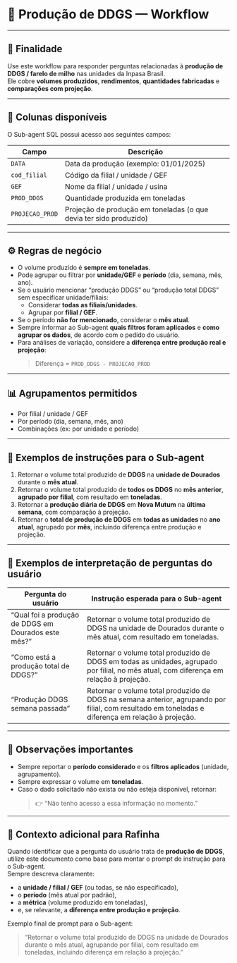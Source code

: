 # 📘 Produção de DDGS — Workflow

---

## 🧭 Finalidade
Use este workflow para responder perguntas relacionadas à **produção de DDGS / farelo de milho** nas unidades da Inpasa Brasil.  
Ele cobre **volumes produzidos**, **rendimentos**, **quantidades fabricadas** e **comparações com projeção**.

---

## 🧱 Colunas disponíveis
O Sub-agent SQL possui acesso aos seguintes campos:

| Campo | Descrição |
|--------|------------|
| `DATA` | Data da produção (exemplo: 01/01/2025) |
| `cod_filial` | Código da filial / unidade / GEF |
| `GEF` | Nome da filial / unidade / usina |
| `PROD_DDGS` | Quantidade produzida em toneladas |
| `PROJECAO_PROD` | Projeção de produção em toneladas (o que devia ter sido produzido) |

---

## ⚙️ Regras de negócio
- O volume produzido é **sempre em toneladas**.  
- Pode agrupar ou filtrar por **unidade/GEF** e **período** (dia, semana, mês, ano).  
- Se o usuário mencionar “produção DDGS” ou “produção total DDGS” sem especificar unidade/filiais:
  - Considerar **todas as filiais/unidades**.  
  - Agrupar por **filial / GEF**.  
- Se o período **não for mencionado**, considerar o **mês atual**.  
- Sempre informar ao Sub-agent **quais filtros foram aplicados** e **como agrupar os dados**, de acordo com o pedido do usuário.  
- Para análises de variação, considere a **diferença entre produção real e projeção**:  
  > Diferença = `PROD_DDGS - PROJECAO_PROD`

---

## 📊 Agrupamentos permitidos
- Por filial / unidade / GEF  
- Por período (dia, semana, mês, ano)  
- Combinações (ex: por unidade e período)

---

## 🧩 Exemplos de instruções para o Sub-agent

1. Retornar o volume total produzido de **DDGS** na **unidade de Dourados** durante o **mês atual**.  
2. Retornar o volume total produzido de **todos os DDGS** no **mês anterior**, **agrupado por filial**, com resultado em **toneladas**.  
3. Retornar a **produção diária de DDGS** em **Nova Mutum** na **última semana**, com comparação à projeção.  
4. Retornar o **total de produção de DDGS** em **todas as unidades** no **ano atual**, agrupado por **mês**, incluindo diferença entre produção e projeção.

---

## 🧮 Exemplos de interpretação de perguntas do usuário

| Pergunta do usuário | Instrução esperada para o Sub-agent |
|----------------------|-------------------------------------|
| “Qual foi a produção de DDGS em Dourados este mês?” | Retornar o volume total produzido de DDGS na unidade de Dourados durante o mês atual, com resultado em toneladas. |
| “Como está a produção total de DDGS?” | Retornar o volume total produzido de DDGS em todas as unidades, agrupado por filial, no mês atual, com diferença em relação à projeção. |
| “Produção DDGS semana passada” | Retornar o volume total produzido de DDGS na semana anterior, agrupando por filial, com resultado em toneladas e diferença em relação à projeção. |

---

## 📌 Observações importantes
- Sempre reportar o **período considerado** e os **filtros aplicados** (unidade, agrupamento).  
- Sempre expressar o volume em **toneladas**.  
- Caso o dado solicitado não exista ou não esteja disponível, retornar:
  > 👉 “Não tenho acesso a essa informação no momento.”  

---

## 🧠 Contexto adicional para Rafinha
Quando identificar que a pergunta do usuário trata de **produção de DDGS**, utilize este documento como base para montar o prompt de instrução para o Sub-agent.  
Sempre descreva claramente:
- a **unidade / filial / GEF** (ou todas, se não especificado),  
- o **período** (mês atual por padrão),  
- a **métrica** (volume produzido em toneladas),  
- e, se relevante, a **diferença entre produção e projeção**.  

Exemplo final de prompt para o Sub-agent:  
> “Retornar o volume total produzido de DDGS na unidade de Dourados durante o mês atual, agrupando por filial, com resultado em toneladas, incluindo diferença em relação à projeção.”
